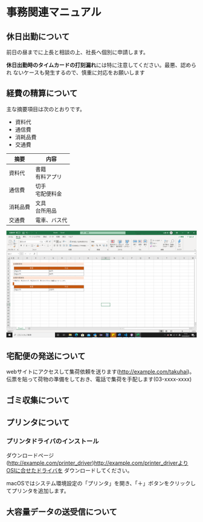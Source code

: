 # 事務関連マニュアル
## 休日出勤について
前日の昼までに上長と相談の上、社長へ個別に申請します。

**休日出勤時のタイムカードの打刻漏れ**には特に注意してください。最悪、認められ
ないケースも発生するので、慎重に対応をお願いします
## 経費の精算について
主な摘要項目は次のとおりです。
- 資料代
- 通信費
- 消耗品費
- 交通費

|摘要 |内容
|--|--
|資料代  |書籍<br>有料アプリ
|通信費  |切手<br>宅配便料金
|消耗品費|文具<br>台所用品
|交通費 |電車、バス代|
![切手代](img/one_price.png)
## 宅配便の発送について
webサイトにアクセスして集荷依頼を送ります(http://example.com/takuhai)。
伝票を貼って荷物の準備をしておき、電話で集荷を手配します(03-xxxx-xxxx)  

## ゴミ収集について
## プリンタについて
### プリンタドライバのインストール
ダウンロードページ(http://example.com/printer_driver)http://example.com/printer_driverよりOSIに合せたドライバを
ダウンロードしてください。

macOSではシステム環境設定の「プリンタ」を開き、「＋」ボタンをクリックしてプリンタを追加します。

## 大容量データの送受信について
